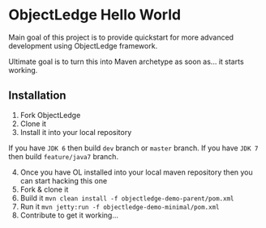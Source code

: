 ObjectLedge Hello World
=======================

Main goal of this project is to provide quickstart for more advanced development using ObjectLedge framework.

Ultimate goal is to turn this into Maven archetype as soon as... it starts working.

Installation
-------------
1. Fork ObjectLedge
2. Clone it
3. Install it into your local repository

If you have `JDK 6` then build `dev` branch or `master` branch.
If you have `JDK 7` then build `feature/java7` branch.

4. Once you have OL installed into your local maven repository then you can start hacking this one
5. Fork & clone it
6. Build it `mvn clean install -f objectledge-demo-parent/pom.xml`
7. Run it `mvn jetty:run -f objectledge-demo-minimal/pom.xml`
8. Contribute to get it working...


